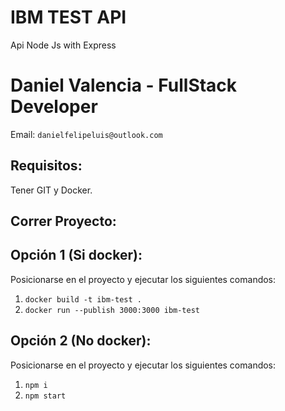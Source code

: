 # IBM TEST API
Api Node Js with Express
# Daniel Valencia - FullStack Developer
Email: `danielfelipeluis@outlook.com`

## Requisitos:
Tener GIT y Docker.

## Correr Proyecto:

## Opción 1 (Si docker):
Posicionarse en el proyecto y ejecutar los siguientes comandos:
1. `docker build -t ibm-test .`
2. `docker run --publish 3000:3000 ibm-test`

## Opción 2 (No docker):
Posicionarse en el proyecto y ejecutar los siguientes comandos:
1. `npm i`
2. `npm start`